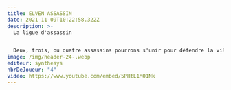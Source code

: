 ```yaml
---
title: ELVEN ASSASSIN
date: 2021-11-09T10:22:58.322Z
description: >-
  La ligue d'assassin


  Deux, trois, ou quatre assassins pourrons s'unir pour défendre la ville. Utilisez intelligemment les quatre postes d'archer pour survivre aussi longtemps que possible. Vous pourrez choisir un des servers publics, qui demande votre aide ou décidez de défendre le château seulement avec vos frères sur un server privé.
image: /img/header-24-.webp
editeur: synthesys
nbrDeJoueur: "4"
video: https://www.youtube.com/embed/5PHtL1M01Nk
---
```

